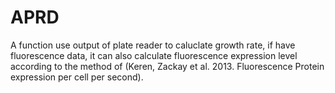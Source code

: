 # APRD
A function use output of plate reader to caluclate growth rate, if have fluorescence data, it can also calculate fluorescence expression level according to the method of (Keren, Zackay et al. 2013. Fluorescence Protein expression per cell per second).
